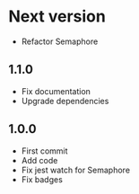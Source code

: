 # Next version
+ Refactor Semaphore

## 1.1.0
+ Fix documentation
+ Upgrade dependencies

## 1.0.0
+ First commit
+ Add code
+ Fix jest watch for Semaphore
+ Fix badges